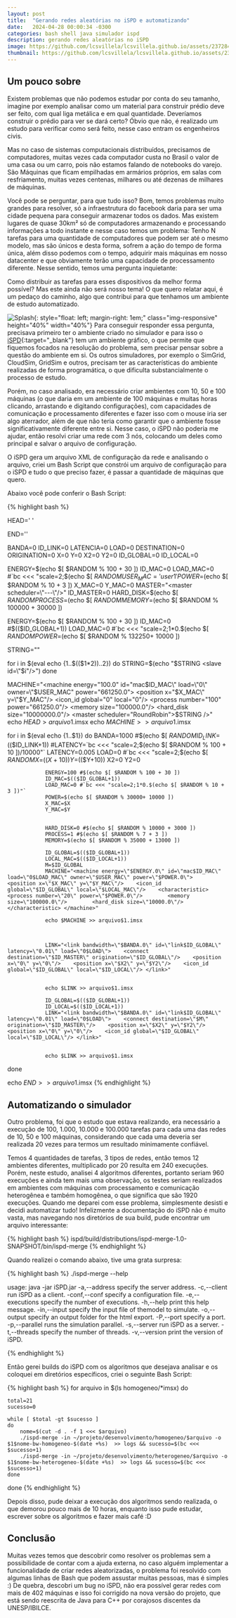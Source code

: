 ```yaml
---
layout: post
title:  "Gerando redes aleatórias no iSPD e automatizando"
date:   2024-04-28 00:00:34 -0300
categories: bash shell java simulador ispd
description: gerando redes aleatórias no iSPD
image: https://github.com/lcsvillela/lcsvillela.github.io/assets/23728459/1cb    2b315-71c7-4586-b815-5b4d051279d4
thumbnail: https://github.com/lcsvillela/lcsvillela.github.io/assets/23728459/a7bf58b2-b451-433e-a3c0-6a524481d5ba
---
```


<h2>Um pouco sobre</h2>

Existem problemas que não podemos estudar por conta do seu tamanho, imagine por 
exemplo analisar como um material para construir prédio deve ser feito, com qual
liga metálica e em qual quantidade. Deveríamos construir o prédio para ver se
dará certo? Óbvio que não, é realizado um estudo para verificar como será feito,
nesse caso entram os engenheiros civis.

Mas no caso de sistemas computacionais distribuídos, precisamos de computadores,
muitas vezes cada computador custa no Brasil o valor de uma casa ou um carro,
pois não estamos falando de notebooks do varejo. São Máquinas que ficam
empilhadas em armários próprios, em salas com resfriamento, muitas vezes
centenas, milhares ou até dezenas de milhares de máquinas.

Você pode se perguntar, para que tudo isso? Bom, temos problemas muito grandes
para resolver, só a infraestrutura do facebook daria para ser uma cidade
pequena para conseguir armazenar todos os dados. Mas existem lugares de quase
30km² só de computadores armazenando e processando informações a todo instante e
nesse caso temos um problema: Tenho N tarefas para uma quantidade de
computadores que podem ser até o mesmo modelo, mas são únicos e desta forma,
sofrem a ação do tempo de forma única, além disso podemos com o tempo, adquirir
mais máquinas em nosso datacenter e que obviamente terão uma capacidade de
processamento diferente. Nesse sentido, temos uma pergunta inquietante:

Como distribuir as tarefas para esses dispositivos da melhor forma possível? Mas
este ainda não será nosso tema! O que quero relatar aqui, é um pedaço do 
caminho, algo que contribui para que tenhamos um ambiente de estudo
automatizado.

![Splash](https://github.com/lcsvillela/lcsvillela.github.io/assets/23728459/1cb2b315-71c7-4586-b815-5b4d051279d4){: style="float: left; margin-right: 1em;" class="img-responsive" height="40%" width="40%"}
Para conseguir responder essa pergunta, precisava primeiro ter o ambiente criado
no simulador e para isso o [iSPD]{:target="\_blank"}
tem um ambiente gráfico, o que permite que
fiquemos focados na resolução do problema, sem precisar pensar sobre a questão
do ambiente em si. Os outros simuladores, por exemplo o SimGrid, CloudSim,
GridSim e outros, precisam ter as características do ambiente realizadas de
forma programática, o que dificulta substancialmente o processo de estudo.

Porém, no caso analisado, era necessário criar ambientes com 10, 50 e 100
máquinas (o que daria em um ambiente de 100 máquinas e muitas horas clicando,
arrastando e digitando configurações),
com capacidades de comunicação e processamento diferentes e fazer isso
com o mouse iria ser algo aterrador, além de que não teria como garantir que o
ambiente fosse significativamente diferente entre si. Nesse caso, o iSPD não
poderia me ajudar, então resolvi criar uma rede com 3 nós, colocando um deles
como principal e salvar o arquivo de configuração.

O iSPD gera um arquivo XML de configuração da rede e analisando o arquivo, criei
um Bash Script que constrói um arquivo de configuração para o iSPD e tudo o que
preciso fazer, é passar a quantidade de máquinas que quero.

Abaixo você pode conferir o Bash Script:

{% highlight bash %}

HEAD='<?xml version="1.0" encoding="ISO-8859-1" standalone="no"?><!DOCTYPE system SYSTEM "iSPD.dtd"><system version="2.1">    <owner id="user1" powerlimit="100.0"/>'

END='</system>'

BANDA=0
ID_LINK=0
LATENCIA=0
LOAD=0
DESTINATION=0
ORIGINATION=0
X=0
Y=0
X2=0
Y2=0
ID_GLOBAL=0
ID_LOCAL=0

ENERGY=$(echo $[ $RANDOM % 100 + 30 ])
ID_MAC=0
LOAD_MAC=0 #`bc <<< "scale=2;$(echo $[ $RANDOM % 1000 + 1 ])/1000"`
USER_MAC='user1'
POWER=$(echo $[ $RANDOM % 10 + 3 ])
X_MAC=0
Y_MAC=0
MASTER="<master scheduler=\"---\"/>"
ID_MASTER=0
HARD_DISK=$(echo $[ $RANDOM % 10000000 + 100000 ])
PROCESS=$(echo $[ $RANDOM % 7 + 3 ])
MEMORY=$(echo $[ $RANDOM % 100000 + 30000 ])

ENERGY=$(echo $[ $RANDOM % 100 + 30 ])
ID_MAC=0 #$(($ID_GLOBAL+1))
LOAD_MAC=0 #`bc <<< "scale=2;1*0.$(echo $[ $RANDOM % 10 + 9 ])"`
POWER=$(echo $[ $RANDOM % 132250+ 10000 ])

STRING=""

for i in $(eval echo {1..$(($1*2))..2})
        do
        STRING=$(echo "$STRING <slave id=\"$i\"/>")
done


MACHINE="<machine energy=\"100.0\" id=\"mac$ID_MAC\" load=\"0\" owner=\"$USER_MAC\" power=\"661250.0\">    <position x=\"$X_MAC\" y=\"$Y_MAC\"/>    <icon_id global=\"0\" local=\"0\"/>    <characteristic>        <process number=\"100\" power=\"661250.0\"/>        <memory size=\"100000.0\"/>        <hard_disk size=\"10000000.0\"/> </characteristic><master scheduler=\"RoundRobin\">$STRING </master> /></machine>"
echo $HEAD > arquivo$1.imsx
echo $MACHINE >> arquivo$1.imsx


for i in $(eval echo {1..$1})
        do
                BANDA=1000 #$(echo $[ $RANDOM % 100 + 1 ])
                ID_LINK=$(($ID_LINK+1))
                #LATENCY=`bc <<< "scale=2;$(echo $[ $RANDOM % 100 + 10 ])/10000"`
                LATENCY=0.005
                LOAD=0 #`bc <<< "scale=2;$(echo $[ $RANDOM % 1000 + 1 ])/1000"`
                X=$(($X+10))
                Y=$(($Y+10))
                X2=0
                Y2=0

                ENERGY=100 #$(echo $[ $RANDOM % 100 + 30 ])
                ID_MAC=$(($ID_GLOBAL+1))
                LOAD_MAC=0 #`bc <<< "scale=2;1*0.$(echo $[ $RANDOM % 10 + 3 ])"`
                POWER=$(echo $[ $RANDOM % 30000+ 10000 ])
                X_MAC=$X
                Y_MAC=$Y


                HARD_DISK=0 #$(echo $[ $RANDOM % 10000 + 3000 ])
                PROCESS=1 #$(echo $[ $RANDOM % 7 + 3 ])
                MEMORY=$(echo $[ $RANDOM % 35000 + 13000 ])

                ID_GLOBAL=$(($ID_GLOBAL+1))
                LOCAL_MAC=$(($ID_LOCAL+1))
                M=$ID_GLOBAL
                MACHINE="<machine energy=\"$ENERGY.0\" id=\"mac$ID_MAC\" load=\"0$LOAD_MAC\" owner=\"$USER_MAC\" power=\"$POWER.0\">    <position x=\"$X_MAC\" y=\"$Y_MAC\"/>    <icon_id global=\"$ID_GLOBAL\" local=\"$LOCAL_MAC\"/>    <characteristic>        <process number=\"20\" power=\"$POWER.0\"/>        <memory size=\"100000.0\"/>        <hard_disk size=\"10000.0\"/> </characteristic> </machine>"

                echo $MACHINE >> arquivo$1.imsx



                LINK="<link bandwidth=\"$BANDA.0\" id=\"link$ID_GLOBAL\" latency=\"0.01\" load=\"0$LOAD\">    <connect destination=\"$ID_MASTER\" origination=\"$ID_GLOBAL\"/>    <position x=\"0\" y=\"0\"/>    <position x=\"$X2\" y=\"$Y2\"/>    <icon_id global=\"$ID_GLOBAL\" local=\"$ID_LOCAL\"/> </link>"


                echo $LINK >> arquivo$1.imsx

                ID_GLOBAL=$(($ID_GLOBAL+1))
                ID_LOCAL=$(($ID_LOCAL+1))
                LINK="<link bandwidth=\"$BANDA.0\" id=\"link$ID_GLOBAL\" latency=\"0.01\" load=\"0$LOAD\">    <connect destination=\"$M\" origination=\"$ID_MASTER\"/>    <position x=\"$X2\" y=\"$Y2\"/>    <position x=\"0\" y=\"0\"/>    <icon_id global=\"$ID_GLOBAL\" local=\"$ID_LOCAL\"/> </link>"


                echo $LINK >> arquivo$1.imsx

done

echo $END >> arquivo$1.imsx
{% endhighlight %}

<h2>Automatizando o simulador</h2>

Outro problema, foi que o estudo que estava realizando, era necessário a
execução de 100, 1.000, 10.000 e 100.000 tarefas para cada uma das redes de 10,
50 e 100 máquinas, considerando que cada uma deveria ser realizada 20 vezes para
termos um resultado minimamente confiável.

Temos 4 quantidades de tarefas, 3 tipos de redes, então temos 12 ambientes
diferentes, multiplicado por 20 resulta em 240 execuções. Porém, neste estudo,
analisei 4 algoritmos diferentes, portanto seriam 960 execuções e ainda tem
mais uma observação, os testes seriam realizados em ambientes com máquinas
com processamento e comunicação heterogênea e também homogênea, o que significa 
que são 1920 execuções. Quando me deparei com esse problema, simplesmente
desisti e decidi automatizar tudo!
Infelizmente a documentação do iSPD não é muito vasta, mas navegando nos
diretórios de sua build, pude encontrar um arquivo interessante:

{% highlight bash %}
ispd/build/distributions/ispd-merge-1.0-SNAPSHOT/bin/ispd-merge
{% endhighlight %}

Quando realizei o comando abaixo, tive uma grata surpresa:

{% highlight bash %}
./ispd-merge --help

usage: java -jar iSPD.jar
 -a,--address <arg>      specify the server address.
 -c,--client             run iSPD as a client.
 -conf,--conf <arg>      specify a configuration file.
 -e,--executions <arg>   specify the number of executions.
 -h,--help               print this help message.
 -in,--input <arg>       specify the input file of themodel to simulate.
 -o,--output <arg>       specify an output folder for the html export.
 -P,--port <arg>         specify a port.
 -p,--parallel           runs the simulation parallel.
 -s,--server             run iSPD as a server.
 -t,--threads <arg>      specify the number of threads.
 -v,--version            print the version of iSPD.

{% endhighlight %}

Então gerei builds do iSPD com os algoritmos que desejava analisar e os coloquei
em diretórios específicos, criei o seguinte Bash Script:

{% highlight bash %}
for arquivo in $(ls homogeneo/*imsx)
do

    total=21
    sucesso=0

    while [ $total -gt $sucesso ]
    do
        nome=$(cut -d . -f 1 <<< $arquivo)
        ./ispd-merge -in ~/projeto/desenvolvimento/homogeneo/$arquivo -o $1$nome-bw-homogeneo-$(date +%s)  >> logs && sucesso=$(bc <<< $sucesso+1)
        ./ispd-merge -in ~/projeto/desenvolvimento/heterogeneo/$arquivo -o $1$nome-bw-heterogeneo-$(date +%s)  >> logs && sucesso=$(bc <<< $sucesso+1)
    done
done
{% endhighlight %}

Depois disso, pude deixar a execução dos algoritmos sendo realizada, o que
demorou pouco mais de 10 horas, enquanto isso pude estudar, escrever sobre
os algoritmos e fazer mais café :D


<h2>Conclusão</h2>

Muitas vezes temos que descobrir como resolver os problemas sem a possibilidade
de contar com a ajuda externa, no caso alguém implementar a funcionalidade de
criar redes aleatorizadas, o problema foi resolvido com algumas linhas de Bash
que podem assustar muitas pessoas, mas é simples :)
De quebra, descobri um bug no iSPD, não era possível gerar redes com mais de 402
máquinas e isso foi corrigido na nova versão do projeto, que está sendo
reescrita de Java para C++ por corajosos discentes da UNESP/IBILCE.

[iSPD]: https://dl.acm.org/doi/abs/10.5555/2331751.2331756?download=true
[BeautifulSoap]: https://beautiful-soup-4.readthedocs.io/en/latest/
[Quotes to Scrape]: https://quotes.toscrape.com/
[primeiro]: https://lcsvillela.github.io/nutrindo-se-da-internet-com-scrapy.html
[segundo]: https://lcsvillela.github.io/querido-diario-monitorando-governo-com-scrapy.html
[este caso que criei]: https://lcsvillela.github.io/publicando-tweet-com-python.html
[JSON]: https://pt.wikipedia.org/wiki/JSON
[Scrapy]: https://pt.wikipedia.org/wiki/Scrapy
[aqui]: https://lcsvillela.github.io/nutrindo-se-da-internet-com-scrapy.html
[spider (aranha)]: https://pt.wikipedia.org/wiki/Rastreador_web
[Americana]: https://pt.wikipedia.org/wiki/Americana
[Querido Diário]: https://queridodiario.ok.org.br/
[Open Knowledge Brasil]: https://ok.org.br/
[nesta colaboração]: https://github.com/okfn-brasil/querido-diario/issues/467
[assim ou assado, ou se é x ou y]: https://www.python.org/community/diversity/
[BeautifulSoap]: https://beautiful-soup-4.readthedocs.io/en/latest/
[Selenium]: https://selenium-python.readthedocs.io/
[vim]: https://pt.wikipedia.org/wiki/Vim
[URL]: https://pt.wikipedia.org/wiki/URL
[scrapy-splash]: https://github.com/scrapy-plugins/scrapy-splash
[processamento paralelo]: https://lcsvillela.github.io/bash-na-velocidade-da-luz.html
[explicação teórica]: https://towardsdatascience.com/web-scraping-with-scrapy-theoretical-understanding-f8639a25d9cd
[xpath]: https://pt.wikipedia.org/wiki/XPath
[vetor (array)]: https://pt.wikipedia.org/wiki/Arranjo_(computa%C3%A7%C3%A3o)
[oauth2]: https://oauth.net/2/
